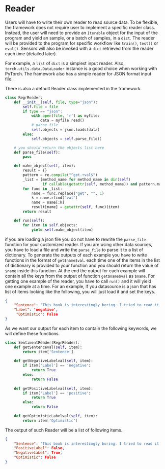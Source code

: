 
# Reader

Users will have to write their own reader to read source data.
To be flexible, the framework does not require user to implement a specific reader class.
Instead, the user will need to provide an `Iterable` object for the input of the program and yield an sample, or a batch of samples, in a `dict`.
The reader will be provided to the program for specific workflow like `train()`, `test()` or `eval()`.
Sensors will also be invoked with a `dict` retrieved from the reader each time (detailed later).

For example, a `list` of `dict` is a simplest input reader.
Also, `torch.utils.data.DataLoader` instance is a good choice when working with PyTorch.
The framework also has a simple reader for JSON format input file.

There is also a default Reader class implemented in the framework.
```python
class RegrReader:
    def __init__(self, file, type="json"):
        self.file = file
        if type == "json":
            with open(file, 'r') as myfile:
                data = myfile.read()
            # parse file
            self.objects = json.loads(data)
        else:
            self.objects = self.parse_file()

    # you should return the objects list here
    def parse_file(self):
        pass

    def make_object(self, item):
        result = {}
        pattern = re.compile("^get.+val$")
        _list = [method_name for method_name in dir(self)
                 if callable(getattr(self, method_name)) and pattern.match(method_name)]
        for func in _list:
            name = func.replace("get", "", 1)
            k = name.rfind("val")
            name = name[:k]
            result[name] = getattr(self, func)(item)
        return result

    def run(self):
        for item in self.objects:
            yield self.make_object(item)
```
if you are loading a json file you do not have to rewrite the `parse_file` function for your customized reader. If you are using other data sources, you have to load a file and write the `parse_file` to parse it to a list of dictionary. 
To generate the outputs of each example you have to write functions in the format of `get$name$val`. each time one of the items in the list of dictionary is provided to your function and you should return the value of `$name` inside this function. At the end the output for each example will contain all the keys from the output of function `get$name$val` as `$name`. For getting one example of the reader, you have to call `run()` and it will yield one example at a time.
For an example, If you datasource is a json that has list of items looking like the following, you will just load it and set the keys.
```json
{
	"Sentence": "This book is interestingly boring. I tried to read it 10 times and each time I just felt sleep immediately.",
	"Label": 'negative',
	 "Optimistic": False
}
```
As we want our output for each item to contain the following keywords, we will define these functions.
```python
class SentimentReader(RegrReader):
	def getSentenceval(self, item):
		return item['Sentence']
		
	def getNegativeLabelval(self, item):
		if item['Label'] == 'negative':
			return True
		else:
			return False
			
	def getPositiveLabelval(self, item):
		if item['Label'] == 'positive':
			return True
		else:
			return False
	
	def getOptimisticLabelval(self, item):
		return item['Optimistic']
``` 

The output of such Reader will be a list of following items.
```json
{
	"Sentence": "This book is interestingly boring. I tried to read it 10 times and each time I just felt sleep immediately.",
	"PositiveLabel": False,
	"NegativeLabel": True,
	"Optimistic": False
}
```
